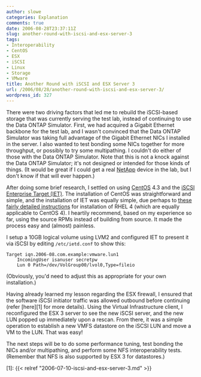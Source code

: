 ```yaml
---
author: slowe
categories: Explanation
comments: true
date: 2006-08-28T23:37:11Z
slug: another-round-with-iscsi-and-esx-server-3
tags:
- Interoperability
- CentOS
- ESX
- iSCSI
- Linux
- Storage
- VMware
title: Another Round with iSCSI and ESX Server 3
url: /2006/08/28/another-round-with-iscsi-and-esx-server-3/
wordpress_id: 327
---
```


There were two driving factors that led me to rebuild the iSCSI-based storage that was currently serving the test lab, instead of continuing to use the Data ONTAP Simulator. First, we had acquired a Gigabit Ethernet backbone for the test lab, and I wasn't convinced that the Data ONTAP Simulator was taking full advantage of the Gigabit Ethernet NICs I installed in the server. I also wanted to test bonding some NICs together for more throughput, or possibly to try some multipathing. I couldn't do either of those with the Data ONTAP Simulator. Note that this is not a knock against the Data ONTAP Simulator; it's not designed or intended for those kinds of things. (It would be great if I could get a real [NetApp](http://www.netapp.com/) device in the lab, but I don't know if that will ever happen.)

After doing some brief research, I settled on using [CentOS](http://www.centos.org/) 4.3 and the [iSCSI Enterprise Target (IET)](http://iscsitarget.sourceforge.net/). The installation of CentOS was straightforward and simple, and the installation of IET was equally simple, due perhaps to [these fairly detailed instructions](http://mail.digicola.com/wiki/index.php?title=User:Martin:iSCSI) for installation of RHEL 4 (which are equally applicable to CentOS 4). I heartily recommend, based on my experience so far, using the source RPMs instead of building from source. It made the process easy and (almost) painless.

I setup a 10GB logical volume using LVM2 and configured IET to present it via iSCSI by editing `/etc/ietd.conf` to show this:

    Target iqn.2006-08.com.example:vmware.lun1
        IncomingUser isanuser secretpw
        Lun 0 Path=/dev/VolGroup00/lvol0,Type=fileio

(Obviously, you'd need to adjust this as appropriate for your own installation.)

Having already learned my lesson regarding the ESX firewall, I ensured that the software iSCSI initiator traffic was allowed outbound before continuing (refer [here][1] for more details). Using the Virtual Infrastructure client, I reconfigured the ESX 3 server to see the new iSCSI server, and the new LUN popped up immediately upon a rescan. From there, it was a simple operation to establish a new VMFS datastore on the iSCSI LUN and move a VM to the LUN. That was easy!

The next steps will be to do some performance tuning, test bonding the NICs and/or multipathing, and perform some NFS interoperability tests. (Remember that NFS is also supported by ESX 3 for datastores.)

[1]: {{< relref "2006-07-10-iscsi-and-esx-server-3.md" >}}
